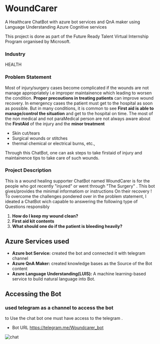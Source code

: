 
# WoundCarer 
A Healthcare ChatBot with azure bot services and QnA maker using Language Understanding Azure Cognitive services

This project is done as part of the Future Ready Talent Virtual Internship Program organised by Microsoft.
### Industry
HEALTH

### Problem Statement
Most of injury/surgery cases become complicated if the wounds are not manage appropriately i.e improper maintainence which leading to worsen the condition. **Proper precoutions in treating patients** can improve wound recovery. In emergency cases the patient must get to the hospital as soon as possible. But in many conditions, it is common to see **First aid is able to manage/control the situation** and get to the hospital on time. The most of the non medical and not paraMedical person are not always aware about the **FirstAid** of the injury and the **minor treatment**

- Skin cut/tears
- Surgical wounds or stitches
- thermal chemical or electrical burns, etc.,

Through this ChatBot, one can ask steps to take firstaid of injury and maintainence tips to take care of such wounds.

### Project Description 
This is a wound healing supporter ChatBot named WoundCarer is for the people who got recently "injured" or went through "The Surgery" . This bot gives/provides the minimal informatiom or instructions On their recovery !
To overcome the challenges pondered over in the problem statement, I ideated a ChatBot wich capable to answering the following type of Questions responsibly
1. **How do I keep my wound clean?** 
2. **First aid kit contents** 
3. **What should one do if the patient is bleeding heavily?** 
## Azure Services used
* **Azure bot Service:** created the bot and connected it with telegram channel
* **Azure QnA Maker:** created knowledge bases as the Source of the Bot content
* **Azure Language Understanding(LUIS):** A machine learning-based service to build natural language into Bot.
## Accessing the Bot
### used **telegram** as a channel to access the bot
to Use the chat bot one must have access to the telegram  .
* Bot URL https://telegram.me/Woundcarer_bot

![chat](https://user-images.githubusercontent.com/31448776/151075241-e57359fc-bb82-4cc8-8e81-55f91f6ffec7.png)

### 
